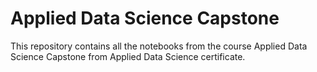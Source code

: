 # Applied Data Science Capstone

This repository contains all the notebooks from the course Applied Data Science Capstone from Applied Data Science certificate.
